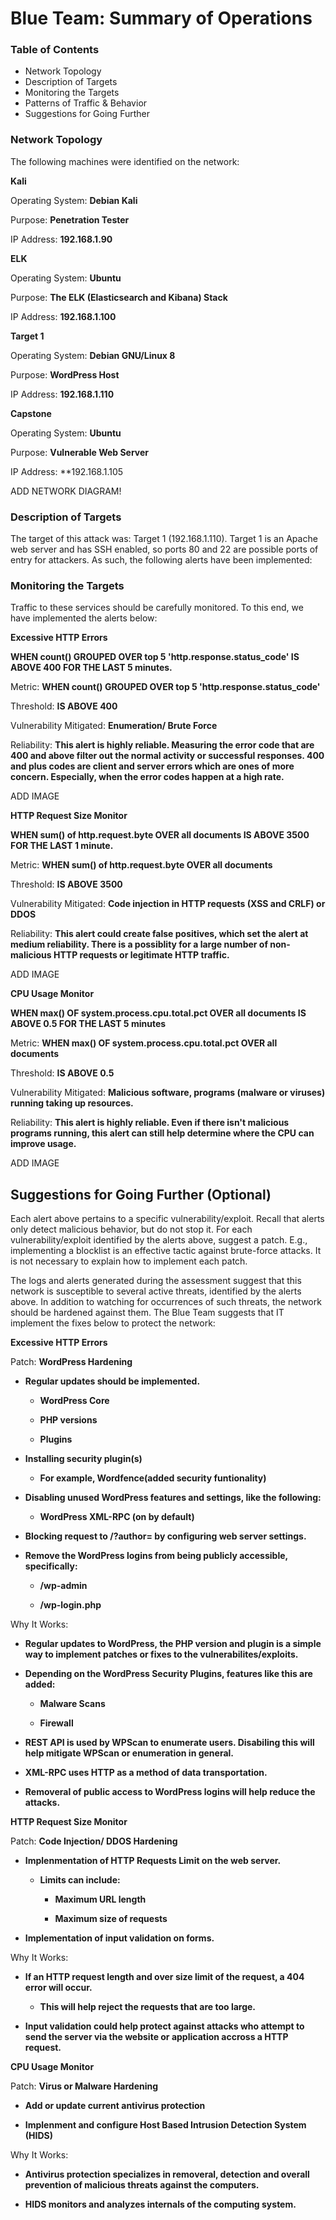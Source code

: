 # Blue Team: Summary of Operations

### Table of Contents

- Network Topology
- Description of Targets
- Monitoring the Targets
- Patterns of Traffic & Behavior
- Suggestions for Going Further


### Network Topology

The following machines were identified on the network:



**Kali** 

Operating System: **Debian Kali**

Purpose: **Penetration Tester**

IP Address: **192.168.1.90**



**ELK**

Operating System: **Ubuntu**

Purpose: **The ELK (Elasticsearch and Kibana) Stack**

IP Address: **192.168.1.100**



**Target 1**

Operating System: **Debian GNU/Linux 8**

Purpose: **WordPress Host**

IP Address: **192.168.1.110**



**Capstone**

Operating System: **Ubuntu**

Purpose: **Vulnerable Web Server**

IP Address: **192.168.1.105


ADD NETWORK DIAGRAM!


### Description of Targets

The target of this attack was: Target 1 (192.168.1.110).
Target 1 is an Apache web server and has SSH enabled, so ports 80 and 22 are possible ports of entry for attackers. As such, the following alerts have been implemented:

### Monitoring the Targets

Traffic to these services should be carefully monitored. To this end, we have implemented the alerts below:


**Excessive HTTP Errors**

**WHEN count() GROUPED OVER top 5 'http.response.status_code' IS ABOVE 400 FOR THE LAST 5 minutes.**


Metric: **WHEN count() GROUPED OVER top 5 'http.response.status_code'**

Threshold: **IS ABOVE 400**

Vulnerability Mitigated: **Enumeration/ Brute Force**

Reliability: **This alert is highly reliable. Measuring the error code that are 400 and above filter out the normal activity or successful responses. 400 and plus codes are client and server errors which are ones of more concern. Especially, when the error codes happen at a high rate.**

ADD IMAGE


**HTTP Request Size Monitor**

**WHEN sum() of http.request.byte OVER all documents IS ABOVE 3500 FOR THE LAST 1 minute.**


Metric: **WHEN sum() of http.request.byte OVER all documents**

Threshold: **IS ABOVE 3500**

Vulnerability Mitigated: **Code injection in HTTP requests (XSS and CRLF) or DDOS**

Reliability: **This alert could create false positives, which set the alert at medium reliability. There is a possiblity for a large number of non-malicious HTTP requests or legitimate HTTP traffic.**

ADD IMAGE


**CPU Usage Monitor**

**WHEN max() OF system.process.cpu.total.pct OVER all documents IS ABOVE 0.5 FOR THE LAST 5 minutes**


Metric: **WHEN max() OF system.process.cpu.total.pct OVER all documents**

Threshold: **IS ABOVE 0.5**

Vulnerability Mitigated: **Malicious software, programs (malware or viruses) running taking up resources.**

Reliability: **This alert is highly reliable. Even if there isn't malicious programs running, this alert can still help determine where the CPU can improve usage.**

ADD IMAGE



## Suggestions for Going Further (Optional)

Each alert above pertains to a specific vulnerability/exploit. Recall that alerts only detect malicious behavior, but do not stop it. For each vulnerability/exploit identified by the alerts above, suggest a patch. E.g., implementing a blocklist is an effective tactic against brute-force attacks. It is not necessary to explain how to implement each patch.

The logs and alerts generated during the assessment suggest that this network is susceptible to several active threats, identified by the alerts above. In addition to watching for occurrences of such threats, the network should be hardened against them. The Blue Team suggests that IT implement the fixes below to protect the network:


**Excessive HTTP Errors**


Patch: **WordPress Hardening**

 

- **Regular updates should be implemented.**

    - **WordPress Core**

    - **PHP versions**

    - **Plugins**

- **Installing security plugin(s)**

    - **For example, Wordfence(added security funtionality)**

- **Disabling unused WordPress features and settings, like the following:**

    - **WordPress XML-RPC (on by default)**

- **Blocking request to /?author= by configuring web server settings.**

- **Remove the WordPress logins from being publicly accessible, specifically:**

    - **/wp-admin**

    - **/wp-login.php**

Why It Works:

- **Regular updates to WordPress, the PHP version and plugin is a simple way to implement patches or fixes to the vulnerabilites/exploits.**

- **Depending on the WordPress Security Plugins, features like this are added:**

    - **Malware Scans**

    - **Firewall**

- **REST API is used by WPScan to enumerate users. Disabiling this will help mitigate WPScan or enumeration in general.**

- **XML-RPC uses HTTP as a method of data transportation.**

- **Removeral of public access to WordPress logins will help reduce the attacks.**



**HTTP Request Size Monitor**


Patch: **Code Injection/ DDOS Hardening**

- **Implenmentation of HTTP Requests Limit on the web server.**

    - **Limits can include:**

        - **Maximum URL length**

        - **Maximum size of requests**

- **Implementation of input validation on forms.**


Why It Works: 

- **If an HTTP request length and over size limit of the request, a 404 error will occur.**

    - **This will help reject the requests that are too large.**

- **Input validation could help protect against attacks who attempt to send the server via the website or application accross a HTTP request.**



**CPU Usage Monitor**


Patch: **Virus or Malware Hardening**

- **Add or update current antivirus protection**

- **Implenment and configure Host Based Intrusion Detection System (HIDS)**


Why It Works: 

- **Antivirus protection specializes in removeral, detection and overall prevention of malicious threats against the computers.**

- **HIDS monitors and analyzes internals of the computing system.**


